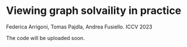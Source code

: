 # Viewing graph solvaility in practice 

Federica Arrigoni, Tomas Pajdla, Andrea Fusiello. ICCV 2023

The code will be uploaded soon.
